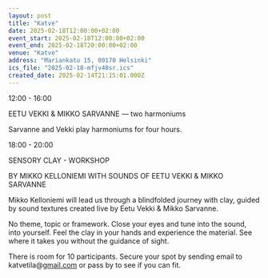 ```yaml
---
layout: post
title: "Katve"
date: 2025-02-18T12:00:00+02:00
event_start: 2025-02-18T12:00:00+02:00
event_end: 2025-02-18T20:00:00+02:00
venue: "Katve"
address: "Mariankatu 15, 00170 Helsinki"
ics_file: "2025-02-18-mfjv40sr.ics"
created_date: 2025-02-14T21:15:01.000Z
---
```


12:00 - 16:00  
  
EETU VEKKI & MIKKO SARVANNE — two harmoniums  
  
Sarvanne and Vekki play harmoniums for four hours.  
  
18:00 - 20:00  
  
SENSORY CLAY - WORKSHOP  
  
BY MIKKO KELLONIEMI WITH SOUNDS OF EETU VEKKI & MIKKO SARVANNE  
  
Mikko Kelloniemi will lead us through a blindfolded journey with clay, guided by sound textures created live by Eetu Vekki & Mikko Sarvanne.  
  
No theme, topic or framework. Close your eyes and tune into the sound, into yourself. Feel the clay in your hands and experience the material. See where it takes you without the guidance of sight.  
  
There is room for 10 participants. Secure your spot by sending email to katvetila@[gmail.com](http://gmail.com) or pass by to see if you can fit.
